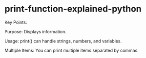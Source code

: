 # print-function-explained-python
Key Points:

Purpose: Displays information.

Usage: print() can handle strings, numbers, and variables.

Multiple Items: You can print multiple items separated by commas.
